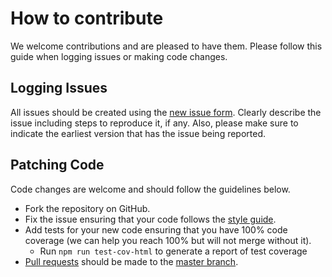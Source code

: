 # How to contribute
We welcome contributions and are pleased to have them. Please follow this guide when logging issues or making code changes.

## Logging Issues
All issues should be created using the [new issue form](https://github.com/cilindrox/hapi-ioredis/issues/new). Clearly describe the issue including steps to reproduce it, if any. Also, please make sure to indicate the earliest version that has the issue being reported.

## Patching Code
Code changes are welcome and should follow the guidelines below.

* Fork the repository on GitHub.
* Fix the issue ensuring that your code follows the [style guide](https://github.com/hapijs/contrib/blob/master/Style.md).
* Add tests for your new code ensuring that you have 100% code coverage (we can help you reach 100% but will not merge without it).
    * Run `npm run test-cov-html` to generate a report of test coverage
* [Pull requests](https://help.github.com/articles/creating-a-pull-request/) should be made to the [master branch](https://github.com/cilindrox/hapi-ioredis/tree/master).
